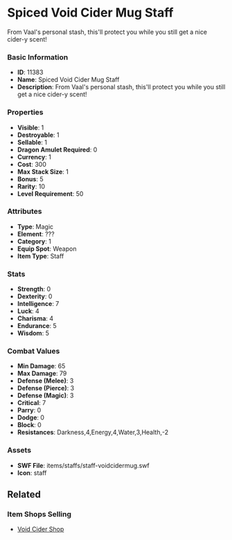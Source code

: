 # Spiced Void Cider Mug Staff

From Vaal's personal stash, this'll protect you while you still get a nice cider-y scent!

### Basic Information

- **ID**: 11383
- **Name**: Spiced Void Cider Mug Staff
- **Description**: From Vaal&#039;s personal stash, this&#039;ll protect you while you still get a nice cider-y scent!

### Properties

- **Visible**: 1
- **Destroyable**: 1
- **Sellable**: 1
- **Dragon Amulet Required**: 0
- **Currency**: 1
- **Cost**: 300
- **Max Stack Size**: 1
- **Bonus**: 5
- **Rarity**: 10
- **Level Requirement**: 50

### Attributes

- **Type**: Magic
- **Element**: ???
- **Category**: 1
- **Equip Spot**: Weapon
- **Item Type**: Staff

### Stats

- **Strength**: 0
- **Dexterity**: 0
- **Intelligence**: 7
- **Luck**: 4
- **Charisma**: 4
- **Endurance**: 5
- **Wisdom**: 5

### Combat Values

- **Min Damage**: 65
- **Max Damage**: 79
- **Defense (Melee)**: 3
- **Defense (Pierce)**: 3
- **Defense (Magic)**: 3
- **Critical**: 7
- **Parry**: 0
- **Dodge**: 0
- **Block**: 0
- **Resistances**: Darkness,4,Energy,4,Water,3,Health,-2

### Assets

- **SWF File**: items/staffs/staff-voidcidermug.swf
- **Icon**: staff

## Related

### Item Shops Selling

- [Void Cider Shop](../item-shops/393-void-cider-shop.md)

